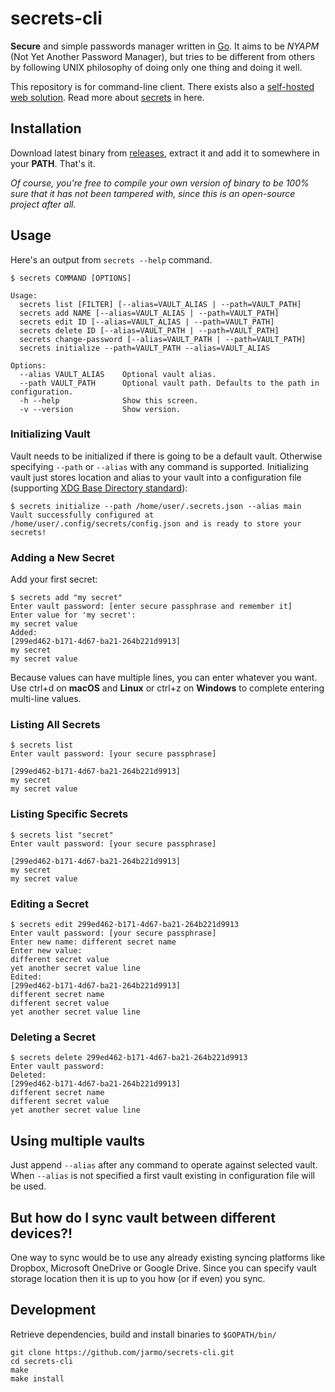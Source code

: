 # secrets-cli

**Secure** and simple passwords manager written in [Go](https://golang.org/). It aims to be *NYAPM* (Not Yet Another Password Manager), but tries to be different from others by following UNIX philosophy of doing only one thing and doing it well.

This repository is for command-line client. There exists also a [self-hosted web solution](https://github.com/jarmo/secrets-web). Read more about [secrets](https://github.com/jarmo/secrets) in here.

## Installation

Download latest binary from [releases](https://github.com/jarmo/secrets-cli/releases), extract it and add it to somewhere in your **PATH**. That's it.

*Of course, you're free to compile your own version of binary to be 100% sure that it has not been tampered with, since this is an open-source project after all.*

## Usage

Here's an output from `secrets --help` command.

```
$ secrets COMMAND [OPTIONS]

Usage:
  secrets list [FILTER] [--alias=VAULT_ALIAS | --path=VAULT_PATH]
  secrets add NAME [--alias=VAULT_ALIAS | --path=VAULT_PATH]
  secrets edit ID [--alias=VAULT_ALIAS | --path=VAULT_PATH]
  secrets delete ID [--alias=VAULT_PATH | --path=VAULT_PATH]
  secrets change-password [--alias=VAULT_PATH | --path=VAULT_PATH]
  secrets initialize --path=VAULT_PATH --alias=VAULT_ALIAS

Options:
  --alias VAULT_ALIAS    Optional vault alias.
  --path VAULT_PATH      Optional vault path. Defaults to the path in configuration.
  -h --help              Show this screen.
  -v --version           Show version.
```

### Initializing Vault

Vault needs to be initialized if there is going to be a default vault. Otherwise specifying `--path` or `--alias` with any command is supported. Initializing vault just stores location and alias to your vault into a configuration file (supporting [XDG Base Directory standard](https://standards.freedesktop.org/basedir-spec/basedir-spec-latest.html)):

```
$ secrets initialize --path /home/user/.secrets.json --alias main
Vault successfully configured at /home/user/.config/secrets/config.json and is ready to store your secrets!
```

### Adding a New Secret

Add your first secret:

```
$ secrets add "my secret"
Enter vault password: [enter secure passphrase and remember it]
Enter value for 'my secret':
my secret value
Added: 
[299ed462-b171-4d67-ba21-264b221d9913]
my secret
my secret value
```

Because values can have multiple lines, you can enter whatever you want. Use ctrl+d on **macOS** and **Linux** or ctrl+z on **Windows** to complete entering multi-line values.

### Listing All Secrets

```
$ secrets list
Enter vault password: [your secure passphrase]

[299ed462-b171-4d67-ba21-264b221d9913]
my secret
my secret value
```

### Listing Specific Secrets

```
$ secrets list "secret"
Enter vault password: [your secure passphrase]

[299ed462-b171-4d67-ba21-264b221d9913]
my secret
my secret value
```

### Editing a Secret

```
$ secrets edit 299ed462-b171-4d67-ba21-264b221d9913
Enter vault password: [your secure passphrase]
Enter new name: different secret name
Enter new value:
different secret value
yet another secret value line
Edited: 
[299ed462-b171-4d67-ba21-264b221d9913]
different secret name
different secret value
yet another secret value line
```

### Deleting a Secret

```
$ secrets delete 299ed462-b171-4d67-ba21-264b221d9913
Enter vault password: 
Deleted: 
[299ed462-b171-4d67-ba21-264b221d9913]
different secret name
different secret value
yet another secret value line
```

## Using multiple vaults

Just append `--alias` after any command to operate against selected vault.
When `--alias` is not specified a first vault existing in configuration file will be used.

## But how do I sync vault between different devices?!

One way to sync would be to use any already existing syncing platforms like Dropbox, Microsoft OneDrive or Google Drive.
Since you can specify vault storage location then it is up to you how (or if even) you sync.

## Development

Retrieve dependencies, build and install binaries to `$GOPATH/bin/`

```
git clone https://github.com/jarmo/secrets-cli.git
cd secrets-cli
make
make install
```
